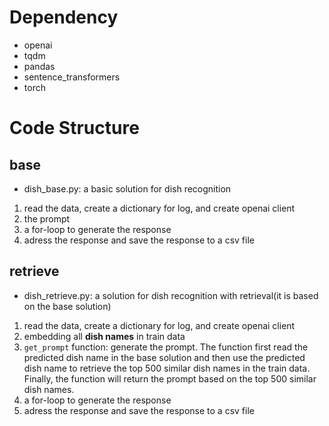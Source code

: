 # Dependency
- openai
- tqdm
- pandas
- sentence_transformers
- torch

# Code Structure
## base
- dish_base.py: a basic solution for dish recognition
1. read the data, create a dictionary for log, and create openai client
2. the prompt
3. a for-loop to generate the response
4. adress the response and save the response to a csv file
## retrieve
- dish_retrieve.py: a solution for dish recognition with retrieval(it is based on the base solution)
1. read the data, create a dictionary for log, and create openai client
2. embedding all **dish names** in train data
3. `get_prompt` function: generate the prompt. The function first read the predicted dish name in the base solution and then use the predicted dish name to retrieve the top 500 similar dish names in the train data. Finally, the function will return the prompt based on the top 500 similar dish names.
4. a for-loop to generate the response
5. adress the response and save the response to a csv file
